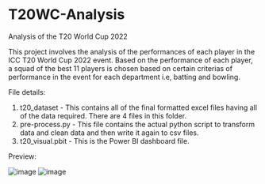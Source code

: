 # T20WC-Analysis
Analysis of the T20 World Cup 2022

This project involves the analysis of the performances of each player in the ICC T20 World Cup 2022 event. Based on the performance of each player, a squad of the best 11 players is chosen based on certain criterias of performance in the event for each department i.e, batting and bowling.

File details:
1. t20_dataset - This contains all of the final formatted excel files having all of the data required. There are 4 files in this folder.
2. pre-process.py - This file contains the actual python script to transform data and clean data and then write it again to csv files.
3. t20_visual.pbit - This is the Power BI dashboard file.

Preview:

![image](https://github.com/aniruddhPyati/T20WC-Analysis/assets/90457264/e2de5a56-e492-4232-85e5-a19782114891)
![image](https://github.com/aniruddhPyati/T20WC-Analysis/assets/90457264/26ed63d2-519e-4ef2-8c8e-79eeabc913bc)


                  




